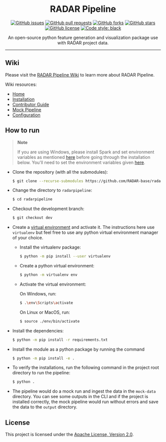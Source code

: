 <h1 align="center">RADAR Pipeline</h1>

<p align="center">
<a href="https://github.com/RADAR-base/radarpipeline/issues"><img alt="GitHub issues" src="https://img.shields.io/github/issues/RADAR-base/radarpipeline"></a>
<a href="https://github.com/thepushkarp/radarpipeline/pulls"><img alt="GitHub pull requests" src="https://img.shields.io/github/issues-pr/radar-base/radarpipeline"></a>
<a href="https://github.com/RADAR-base/radarpipeline/network"><img alt="GitHub forks" src="https://img.shields.io/github/forks/RADAR-base/radarpipeline"></a>
<a href="https://github.com/RADAR-base/radarpipeline/stargazers"><img alt="GitHub stars" src="https://img.shields.io/github/stars/RADAR-base/radarpipeline"></a>
<a href="https://github.com/RADAR-base/radarpipeline/blob/main/LICENSE"><img alt="GitHub license" src="https://img.shields.io/github/license/RADAR-base/radarpipeline"></a>
<a href="https://github.com/psf/black"><img alt="Code style: black" src="https://img.shields.io/badge/code%20style-black-000000.svg"></a>
</p>

<p align="center">An open-source python feature generation and visualization package use with RADAR project data.</p>

---

## Wiki

Please visit the [RADAR Pipeline Wiki](https://github.com/RADAR-base/radarpipeline/wiki) to learn more about RADAR Pipeline.

Wiki resources:

-   [Home](https://github.com/RADAR-base/radarpipeline/wiki)
-   [Installation](https://github.com/RADAR-base/radarpipeline/wiki/Installation#installation-instructions)
-   [Contributor Guide](https://github.com/RADAR-base/radarpipeline/wiki/Contributor-Guide)
-   [Mock Pipeline](https://github.com/RADAR-base/radarpipeline/wiki/Mock-Pipeline)
-   [Configuration](https://github.com/RADAR-base/radarpipeline/wiki/Configuration)

## How to run

> **Note**
>
> If you are using Windows, please install Spark and set environment variables as mentioned [here](https://sparkbyexamples.com/spark/apache-spark-installation-on-windows/) before going through the installation below. You'll need to set the environment variables given [here](https://spark.apache.org/docs/1.6.0/configuration.html#environment-variables).

-   Clone the repository (with all the submodules):

    ```bash
    $ git clone --recurse-submodules https://github.com/RADAR-base/radarpipeline.git
    ```

-   Change the directory to `radarpipeline`:

    ```bash
    $ cd radarpipeline
    ```

-   Checkout the development branch:

    ```bash
    $ git checkout dev
    ```

-   Create a [virtual environment](https://virtualenv.pypa.io/en/latest/installation.html) and activate it. The instructions here use `virtualenv` but feel free to use any python virtual environment manager of your choice.

    -   Install the virtualenv package:

        ```bash
        $ python -m pip install --user virtualenv
        ```

    -   Create a python virtual environment:

        ```bash
        $ python -m virtualenv env
        ```

    -   Activate the virtual environment:

        On Windows, run:

        ```bash
        $ .\env\Scripts\activate
        ```

        On Linux or MacOS, run:

        ```bash
        $ source ./env/bin/activate
        ```

-   Install the dependencies:

    ```bash
    $ python -m pip install -r requirements.txt
    ```

-   Install the module as a python package by running the command

    ```bash
    $ python -m pip install -e .
    ```

-   To verify the installations, run the following command in the project root directory to run the pipeline:

    ```bash
    $ python .
    ```

-   The pipeline would do a mock run and ingest the data in the `mock-data` directory. You can see some outputs in the CLI and if the project is installed correctly, the mock pipeline would run without errors and save the data to the `output` directory.

## License

This project is licensed under the [ Apache License, Version 2.0](https://github.com/RADAR-base/radarpipeline/blob/main/LICENSE).
